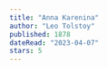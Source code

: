 ```yaml
---
title: "Anna Karenina"
author: "Leo Tolstoy"
published: 1878
dateRead: "2023-04-07"
stars: 5
---
```

